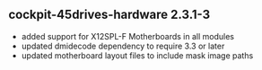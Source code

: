 ## cockpit-45drives-hardware 2.3.1-3

* added support for X12SPL-F Motherboards in all modules
* updated dmidecode dependency to require 3.3 or later
* updated motherboard layout files to include mask image paths